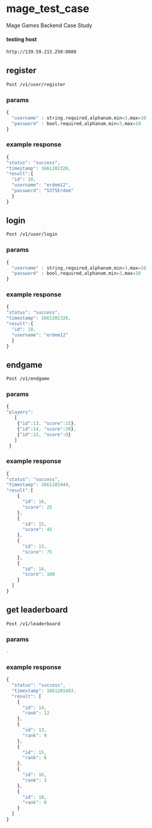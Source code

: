 # mage_test_case
Mage Games Backend Case Study

#### testing host
```sh
http://139.59.213.250:8080
```

## register
```sh
Post /v1/user/register
```
### params

```javascript
{
  "username" : string,required,alphanum,min=3,max=10
  "password" : bool,required,alphanum,min=3,max=10
}
```

### example response

```javascript
{
"status": "success",
"timestamp": 1661201326,
"result":{
  "id": 18,
  "username": "erdem12",
  "password": "5375Erdem"
  }
}
```

## login
```sh
Post /v1/user/login
```
### params

```javascript
{
  "username" : string,required,alphanum,min=3,max=10
  "password" : bool,required,alphanum,min=3,max=10
}
```

### example response

```javascript
{
"status": "success",
"timestamp": 1661201326,
"result":{
  "id": 18,
  "username": "erdem12"
  }
}
```


## endgame
```sh
Post /v1/endgame
```
### params

```javascript
{
"players":
   [
    {"id":13, "score":15}, 
    {"id":14, "score":20},  
    {"id":15, "score":9}
   ]
 }
```

### example response

```javascript
{
"status": "success",
"timestamp": 1661201444,
"result":[
    {
      "id": 16,
      "score": 25
    },
    {
      "id": 15,
      "score": 45
    },
    {
      "id": 13,
      "score": 75
    },
    {
      "id": 14,
      "score": 100
    }
  ]
}
```


## get leaderboard
```sh
Post /v1/leaderboard
```
### params

```javascript
-
```

### example response

```javascript
{
  "status": "success",
  "timestamp": 1661201483,
  "result": [
    {
      "id": 14,
      "rank": 12
    },
    {
      "id": 13,
      "rank": 9
    },
    {
      "id": 15,
      "rank": 6
    },
    {
      "id": 16,
      "rank": 3
    },
    {
      "id": 18,
      "rank": 0
    }
  ]
}
```
